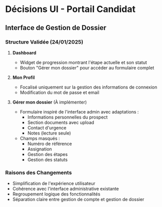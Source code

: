 # Décisions UI - Portail Candidat

## Interface de Gestion de Dossier

### Structure Validée (24/01/2025)

1. **Dashboard**
   - Widget de progression montrant l'étape actuelle et son statut
   - Bouton "Gérer mon dossier" pour accéder au formulaire complet

2. **Mon Profil**
   - Focalisé uniquement sur la gestion des informations de connexion
   - Modification du mot de passe et email

3. **Gérer mon dossier** (À implémenter)
   - Formulaire inspiré de l'interface admin avec adaptations :
     * Informations personnelles du prospect
     * Section documents avec upload
     * Contact d'urgence
     * Notes (lecture seule)
   - Champs masqués :
     * Numéro de référence
     * Assignation
     * Gestion des étapes
     * Gestion des statuts

### Raisons des Changements
- Simplification de l'expérience utilisateur
- Cohérence avec l'interface administrative existante
- Regroupement logique des fonctionnalités
- Séparation claire entre gestion de compte et gestion de dossier
